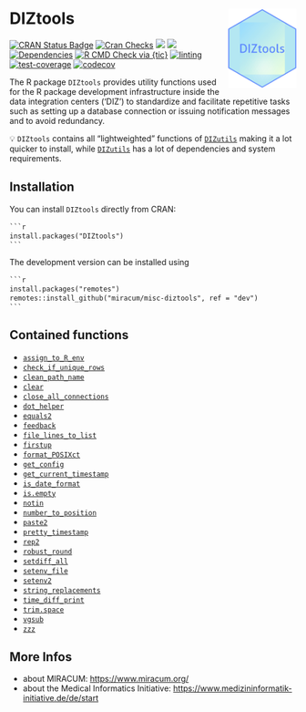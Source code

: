 <!-- !!! ############################################################ !!! -->
<!-- This page is auto generated from `README.Rmd`. -->
<!-- Don't change the .md file manually! -->
<!-- !!! ############################################################ !!! -->

# DIZtools <img src="man/figures/logo.png" align="right" width="120" />

<!-- badges: start -->

[![CRAN Status
Badge](https://www.r-pkg.org/badges/version-ago/DIZtools)](https://cran.r-project.org/package=DIZtools)
[![Cran
Checks](https://badges.cranchecks.info/worst/DIZtools.svg)](https://cran.r-project.org/web/checks/check_results_DIZtools.html)
[![](http://cranlogs.r-pkg.org/badges/grand-total/DIZtools?color=blue)](https://cran.r-project.org/package=DIZtools)
[![](http://cranlogs.r-pkg.org/badges/last-month/DIZtools?color=blue)](https://cran.r-project.org/package=DIZtools)
[![Dependencies](https://tinyverse.netlify.com/badge/DIZtools)](https://cran.r-project.org/package=DIZtools)
[![R CMD Check via
{tic}](https://github.com/miracum/misc-diztools/workflows/R%20CMD%20Check%20via%20%7Btic%7D/badge.svg?branch=main)](https://github.com/miracum/misc-diztools)
[![linting](https://github.com/miracum/misc-diztools/workflows/lint/badge.svg?branch=main)](https://github.com/miracum/misc-diztools)
[![test-coverage](https://github.com/miracum/misc-diztools/workflows/test-coverage/badge.svg?branch=main)](https://github.com/miracum/misc-diztools)
[![codecov](https://codecov.io/gh/miracum/misc-diztools/branch/main/graph/badge.svg)](https://app.codecov.io/gh/miracum/misc-diztools)
<!-- badges: end -->

The R package `DIZtools` provides utility functions used for the R
package development infrastructure inside the data integration centers
(‘DIZ’) to standardize and facilitate repetitive tasks such as setting
up a database connection or issuing notification messages and to avoid
redundancy.

:bulb: `DIZtools` contains all “lightweighted” functions of
[`DIZutils`](https://github.com/miracum/misc-dizutils) making it a lot
quicker to install, while
[`DIZutils`](https://github.com/miracum/misc-dizutils) has a lot of
dependencies and system requirements.

## Installation

You can install `DIZtools` directly from CRAN:

    ```r
    install.packages("DIZtools")
    ```

The development version can be installed using

    ```r
    install.packages("remotes")
    remotes::install_github("miracum/misc-diztools", ref = "dev")
    ```

## Contained functions

-   [`assign_to_R_env`](./R/assign_to_R_env.R)
-   [`check_if_unique_rows`](./R/check_if_unique_rows.R)
-   [`clean_path_name`](./R/clean_path_name.R)
-   [`clear`](./R/clear.R)
-   [`close_all_connections`](./R/close_all_connections.R)
-   [`dot_helper`](./R/dot_helper.R)
-   [`equals2`](./R/equals2.R)
-   [`feedback`](./R/feedback.R)
-   [`file_lines_to_list`](./R/file_lines_to_list.R)
-   [`firstup`](./R/firstup.R)
-   [`format_POSIXct`](./R/format_POSIXct.R)
-   [`get_config`](./R/get_config.R)
-   [`get_current_timestamp`](./R/get_current_timestamp.R)
-   [`is_date_format`](./R/is_date_format.R)
-   [`is.empty`](./R/is.empty.R)
-   [`notin`](./R/notin.R)
-   [`number_to_position`](./R/number_to_position.R)
-   [`paste2`](./R/paste2.R)
-   [`pretty_timestamp`](./R/pretty_timestamp.R)
-   [`rep2`](./R/rep2.R)
-   [`robust_round`](./R/robust_round.R)
-   [`setdiff_all`](./R/setdiff_all.R)
-   [`setenv_file`](./R/setenv_file.R)
-   [`setenv2`](./R/setenv2.R)
-   [`string_replacements`](./R/string_replacements.R)
-   [`time_diff_print`](./R/time_diff_print.R)
-   [`trim.space`](./R/trim.space.R)
-   [`vgsub`](./R/vgsub.R)
-   [`zzz`](./R/zzz.R)

## More Infos

-   about MIRACUM: <https://www.miracum.org/>
-   about the Medical Informatics Initiative:
    <https://www.medizininformatik-initiative.de/de/start>
